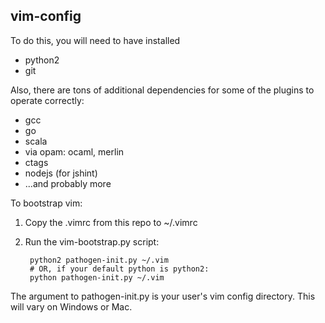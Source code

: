 ## vim-config

To do this, you will need to have installed

- python2
- git

Also, there are tons of additional dependencies for some of the plugins to operate correctly:

- gcc
- go
- scala
- via opam: ocaml, merlin
- ctags
- nodejs (for jshint)
- ...and probably more

To bootstrap vim:

1. Copy the .vimrc from this repo to ~/.vimrc
2. Run the vim-bootstrap.py script:

        python2 pathogen-init.py ~/.vim
        # OR, if your default python is python2:
        python pathogen-init.py ~/.vim

The argument to pathogen-init.py is your user's vim config directory. This will vary on Windows or Mac.
